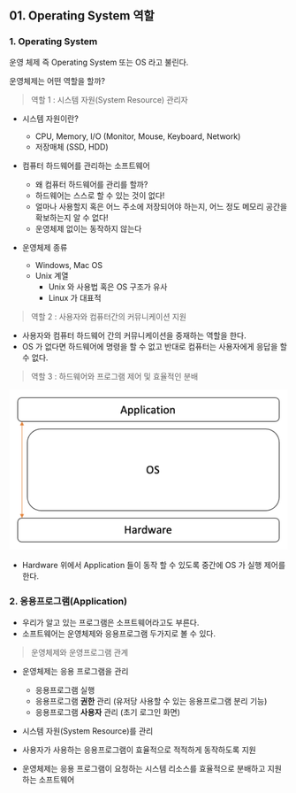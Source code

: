 ## 01. Operating System 역할

### 1. Operating System

운영 체제 즉 Operating System 또는 OS 라고 불린다.

운영체제는 어떤 역할을 할까?

> 역할 1 : 시스템 자원(System Resource) 관리자
* 시스템 자원이란?
    - CPU, Memory, I/O (Monitor, Mouse, Keyboard, Network)
    - 저장매체 (SSD, HDD)  
    

* 컴퓨터 하드웨어를 관리하는 소프트웨어
    - 왜 컴퓨터 하드웨어를 관리를 할까?
    - 하드웨어는 스스로 할 수 있는 것이 없다!
    - 얼마나 사용할지 혹은 어느 주소에 저장되어야 하는지, 어느 정도 메모리 공간을 확보하는지 알 수 없다!
    - 운영체제 없이는 동작하지 않는다
    

* 운영체제 종류
    - Windows, Mac OS
    - Unix 계열
        - Unix 와 사용법 혹은 OS 구조가 유사
        - Linux 가 대표적

> 역할 2 : 사용자와 컴퓨터간의 커뮤니케이션 지원
* 사용자와 컴퓨터 하드웨어 간의 커뮤니케이션을 중재하는 역할을 한다.
* OS 가 없다면 하드웨어에 명령을 할 수 없고 반대로 컴퓨터는 사용자에게 응답을 할 수 없다.

> 역할 3 : 하드웨어와 프로그램 제어 및 효율적인 분배

![Alt text](./images/os_intro.png "OS Intro") 
* Hardware 위에서 Application 들이 동작 할 수 있도록 중간에 OS 가 실행 제어를 한다.

### 2. 응용프로그램(Application)
* 우리가 알고 있는 프로그램은 소프트웨어라고도 부른다.
* 소프트웨어는 운영체제와 응용프로그램 두가지로 볼 수 있다.

> 운영체제와 운영프로그램 관계
 
*  운영체제는 응용 프로그램을 관리
    * 응용프로그램 실행
    * 응용프로그램 **권한** 관리 (유저당 사용할 수 있는 응용프로그램 분리 기능)
    * 응용프로그램 **사용자** 관리 (초기 로그인 화면)
    
* 시스템 자원(System Resource)를 관리
* 사용자가 사용하는 응용프로그램이 효율적으로 적적하게 동작하도록 지원
* 운영체제는 응용 프로그램이 요청하는 시스템 리소스를 효율적으로 분배하고 지원하는 소프트웨어

